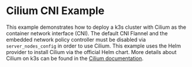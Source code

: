 # Cilium CNI Example

This example demonstrates how to deploy a k3s cluster with Cilium as the container network interface (CNI). The default CNI Flannel and the embedded network policy controller must be disabled via `server_nodes_config` in order to use Cilium. This example uses the Helm provider to install Cilium via the official Helm chart. More details about Cilium on k3s can be found in the [Cilium documentation](https://docs.cilium.io/en/stable/installation/k3s/).
